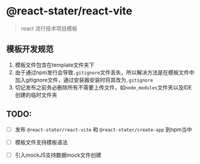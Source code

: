 # @react-stater/react-vite

> react 流行技术项目模板

## 模板开发规范

1. 模板文件包含在template文件夹下
2. 由于通过npm发行会导致`.gitignore`文件丢失，所以解决方法是在模板文件中加入gitignore文件，通过安装器安装时将其改为`.gitignore`
3. 切记发布之前务必删除所有不需要上传文件，如`node_modules`文件夹以及IDE创建的临时文件夹

## TODO:

- [ ] 发布 `@react-stater/react-vite` 和 `@react-stater/create-app` 到npm当中
- [ ] 模板文件支持模板语法
- [ ] 引入mockJS支持数据mock文件创建

